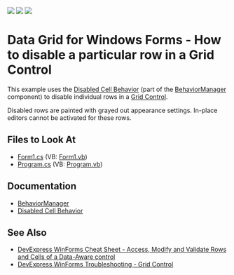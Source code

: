 <!-- default badges list -->
![](https://img.shields.io/endpoint?url=https://codecentral.devexpress.com/api/v1/VersionRange/128627265/19.2.3%2B)
[![](https://img.shields.io/badge/Open_in_DevExpress_Support_Center-FF7200?style=flat-square&logo=DevExpress&logoColor=white)](https://supportcenter.devexpress.com/ticket/details/E2055)
[![](https://img.shields.io/badge/📖_How_to_use_DevExpress_Examples-e9f6fc?style=flat-square)](https://docs.devexpress.com/GeneralInformation/403183)
<!-- default badges end -->

# Data Grid for Windows Forms - How to disable a particular row in a Grid Control

This example uses the [Disabled Cell Behavior](https://docs.devexpress.com/WindowsForms/401146/common-features/behaviors/disabled-cell-behavior) (part of the [BehaviorManager](https://docs.devexpress.com/WindowsForms/DevExpress.Utils.Behaviors.BehaviorManager) component) to disable individual rows in a [Grid Control](https://docs.devexpress.com/WindowsForms/DevExpress.XtraGrid.GridControl). 

Disabled rows are painted with grayed out appearance settings. In-place editors cannot be activated for these rows.


<!-- default file list -->
## Files to Look At

* [Form1.cs](./CS/WindowsApplication1/Form1.cs) (VB: [Form1.vb](./VB/WindowsApplication1/Form1.vb))
* [Program.cs](./CS/WindowsApplication1/Program.cs) (VB: [Program.vb](./VB/WindowsApplication1/Program.vb))
<!-- default file list end -->

## Documentation
- [BehaviorManager](https://docs.devexpress.com/WindowsForms/DevExpress.Utils.Behaviors.BehaviorManager)
- [Disabled Cell Behavior](https://docs.devexpress.com/WindowsForms/401146/common-features/behaviors/disabled-cell-behavior)


## See Also
- [DevExpress WinForms Cheat Sheet - Access, Modify and Validate Rows and Cells of a Data-Aware control](https://go.devexpress.com/CheatSheets_WinForms_Examples_T904183.aspx)
- [DevExpress WinForms Troubleshooting - Grid Control](https://go.devexpress.com/CheatSheets_WinForms_Examples_T934742.aspx)
